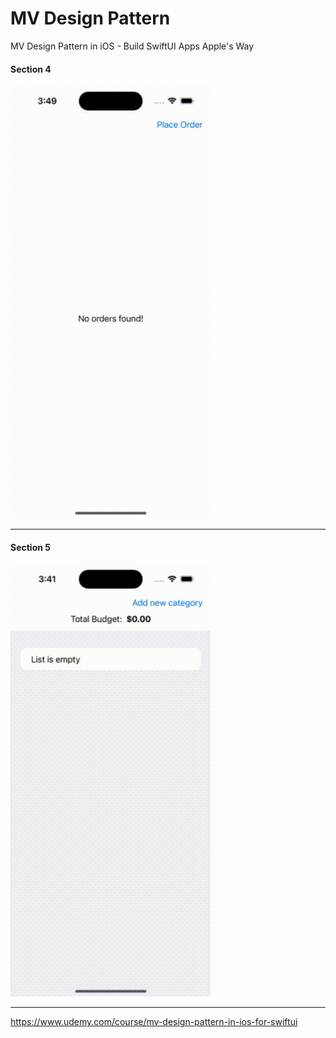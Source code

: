 # MV Design Pattern

MV Design Pattern in iOS - Build SwiftUI Apps Apple's Way

#### Section 4

<img src="https://raw.githubusercontent.com/staticVoidMan/MVDesignPattern/master/.github/images/helloCoffee.gif" width="320">

---
#### Section 5

<img src="https://raw.githubusercontent.com/staticVoidMan/MVDesignPattern/master/.github/images/helloBudget.gif" width="320">

---
https://www.udemy.com/course/mv-design-pattern-in-ios-for-swiftui
